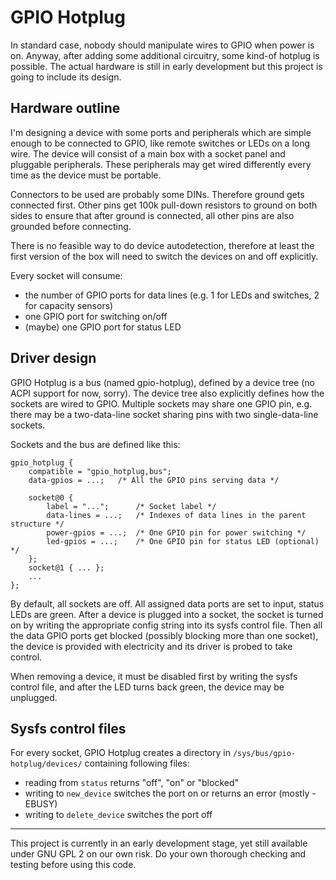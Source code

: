 # GPIO Hotplug

In standard case, nobody should manipulate wires to GPIO when power is on.
Anyway, after adding some additional circuitry, some kind-of hotplug is
possible. The actual hardware is still in early development but this project is
going to include its design.

## Hardware outline

I'm designing a device with some ports and peripherals which are simple enough
to be connected to GPIO, like remote switches or LEDs on a long wire. The
device will consist of a main box with a socket panel and pluggable
peripherals. These peripherals may get wired differently every time as the
device must be portable.

Connectors to be used are probably some DINs. Therefore ground gets connected
first. Other pins get 100k pull-down resistors to ground on both sides to
ensure that after ground is connected, all other pins are also grounded before
connecting.

There is no feasible way to do device autodetection, therefore at least the
first version of the box will need to switch the devices on and off explicitly.

Every socket will consume:
  * the number of GPIO ports for data lines (e.g. 1 for LEDs and switches, 2 for capacity sensors)
  * one GPIO port for switching on/off
  * (maybe) one GPIO port for status LED

## Driver design

GPIO Hotplug is a bus (named gpio-hotplug), defined by a device tree (no ACPI
support for now, sorry). The device tree also explicitly defines how the
sockets are wired to GPIO. Multiple sockets may share one GPIO pin, e.g. there
may be a two-data-line socket sharing pins with two single-data-line sockets.

Sockets and the bus are defined like this:

```
gpio_hotplug {
	compatible = "gpio_hotplug,bus";
	data-gpios = ...;	/* All the GPIO pins serving data */

	socket@0 {
		label = "...";		/* Socket label */
		data-lines = ...;	/* Indexes of data lines in the parent structure */
		power-gpios = ...;	/* One GPIO pin for power switching */
		led-gpios = ...;	/* One GPIO pin for status LED (optional) */
	};
	socket@1 { ... };
	...
};
```

By default, all sockets are off. All assigned data ports are set to input,
status LEDs are green. After a device is plugged into a socket, the socket is
turned on by writing the appropriate config string into its sysfs control file.
Then all the data GPIO ports get blocked (possibly blocking more than one socket),
the device is provided with electricity and its driver is probed to take control.

When removing a device, it must be disabled first by writing the sysfs
control file, and after the LED turns back green, the device may be unplugged.

## Sysfs control files

For every socket, GPIO Hotplug creates a directory in `/sys/bus/gpio-hotplug/devices/`
containing following files:

* reading from `status` returns "off", "on" or "blocked"
* writing to `new_device` switches the port on or returns an error (mostly -EBUSY)
* writing to `delete_device` switches the port off

------

This project is currently in an early development stage, yet still available under
GNU GPL 2 on our own risk. Do your own thorough checking and testing before
using this code.
